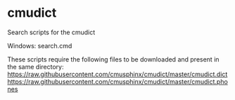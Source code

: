 # cmudict
Search scripts for the cmudict

Windows:  search.cmd

These scripts require the following files to be downloaded and present in the same directory:
https://raw.githubusercontent.com/cmusphinx/cmudict/master/cmudict.dict
https://raw.githubusercontent.com/cmusphinx/cmudict/master/cmudict.phones
